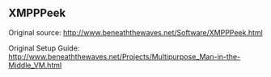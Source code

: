 ## XMPPPeek

Original source: http://www.beneaththewaves.net/Software/XMPPPeek.html

Original Setup Guide: http://www.beneaththewaves.net/Projects/Multipurpose_Man-in-the-Middle_VM.html

